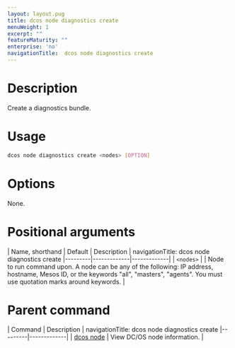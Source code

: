 ```yaml
---
layout: layout.pug
title: dcos node diagnostics create
menuWeight: 1
excerpt: ""
featureMaturity: ""
enterprise: 'no'
navigationTitle:  dcos node diagnostics create
---
```


<!-- This source repo for this topic is https://github.com/dcos/dcos-docs -->

    
# Description
Create a diagnostics bundle.

# Usage

```bash
dcos node diagnostics create <nodes> [OPTION]
```

# Options

None.

# Positional arguments

| Name, shorthand | Default | Description |
navigationTitle:  dcos node diagnostics create
|---------|-------------|-------------|
| `<nodes>`   |             |  Node to run command upon. A node can be any of the following: IP address, hostname, Mesos ID, or the keywords "all", "masters", "agents". You must use quotation marks around keywords. |

# Parent command

| Command | Description |
navigationTitle:  dcos node diagnostics create
|---------|-------------|
| [dcos node](/1.10/cli/command-reference/dcos-node/) | View DC/OS node information. | 

<!-- # Examples -->


